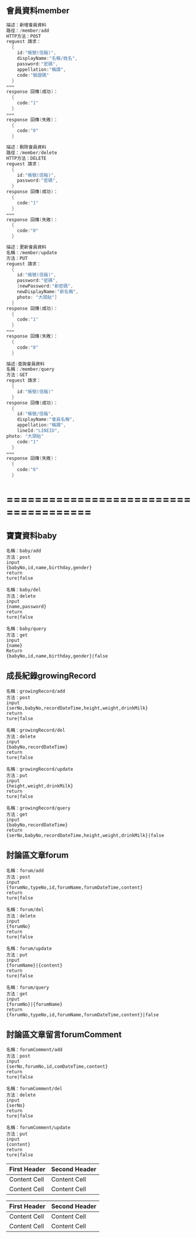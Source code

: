 ## 會員資料member
~~~java
描述：新增會員資料
路徑：/member/add
HTTP方法：POST
reguest 請求：
  {
    id:"帳號(信箱)",
    displayName:"名稱/姓名",
    password:"密碼",
    appellation:"稱謂",
    code:"驗證碼"
  }
===
response 回傳(成功)：
  {
    code:"1"
  }
===
response 回傳(失敗)：
  {
    code:"0"
  }
~~~

~~~java
描述：刪除會員資料
路徑：/member/delete
HTTP方法：DELETE
reguest 請求：
  {
    id:"帳號(信箱)",
    password:"密碼",
  }
response 回傳(成功)：
  {
    code:"1"
  }
===
response 回傳(失敗)：
  {
    code:"0"
  }
~~~

~~~java
描述：更新會員資料
名稱：/member/update
方法：PUT
reguest 請求：
  {
    id:"帳號(信箱)",
    password:"密碼",
    [newPassword:"新密碼",
    newDisplayName:"新名稱",
    photo: "大頭貼"]
  }
response 回傳(成功)：
  {
    code:"1"
  }
===
response 回傳(失敗)：
  {
    code:"0"
  }
~~~

~~~java
描述:查詢會員資料
名稱：/member/query
方法：GET
reguest 請求：
  {
    id:"帳號(信箱)"
  }
response 回傳(成功)：
  {
    id:"帳號/信箱",
    displayName:"會員名稱",
    appellation:"稱謂",
    lineId:"LINEID",
photo: "大頭貼"
    code:"1"
  }
===
response 回傳(失敗)：
  {
    code:"0"
  }
~~~







======================================
======================================









## 寶寶資料baby
~~~
名稱：baby/add
方法：post
input
{babyNo,id,name,birthday,gender}
return
ture|false
~~~

~~~
名稱：baby/del
方法：delete
input
{name,password}
return
ture|false
~~~

~~~
名稱：baby/query
方法：get
input
{name}
Return
{babyNo,id,name,birthday,gender}|false
~~~


## 成長紀錄growingRecord
~~~
名稱：growingRecord/add
方法：post
input
{serNo,babyNo,recordDateTime,height,weight,drinkMilk}
return
ture|false
~~~

~~~
名稱：growingRecord/del
方法：delete
input
{babyNo,recordDateTime}
return
ture|false
~~~

~~~
名稱：growingRecord/update
方法：put
input
{height,weight,drinkMilk}
return
ture|false
~~~

~~~
名稱：growingRecord/query
方法：get
input
{babyNo,recordDateTime}
return
{serNo,babyNo,recordDateTime,height,weight,drinkMilk}|false
~~~


## 討論區文章forum
~~~
名稱：forum/add
方法：post
input
{forumNo,typeNo,id,forumName,forumDateTime,content}
return
ture|false
~~~

~~~
名稱：forum/del
方法：delete
input
{forumNo}
return
ture|false
~~~

~~~
名稱：forum/update
方法：put
input
{forumName}|{content}
return
ture|false
~~~

~~~
名稱：forum/query
方法：get
input
{forumNo}|{forumName}
return
{forumNo,typeNo,id,forumName,forumDateTime,content}|false
~~~


## 討論區文章留言forumComment
~~~
名稱：forumComment/add
方法：post
input
{serNo,forumNo,id,comDateTime,content}
return
ture|false
~~~

~~~
名稱：forumComment/del
方法：delete
input
{serNo}
return
ture|false
~~~

~~~
名稱：forumComment/update
方法：put
input
{content}
return
ture|false
~~~

First Header  | Second Header
------------- | -------------
Content Cell  | Content Cell
Content Cell  | Content Cell

| First Header  | Second Header |
| ------------- | ------------- |
| Content Cell  | Content Cell  |
| Content Cell  | Content Cell  |
